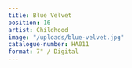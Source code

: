 ```yaml
---
title: Blue Velvet
position: 16
artist: Childhood
image: "/uploads/blue-velvet.jpg"
catalogue-number: HA011
format: 7" / Digital
---
```


